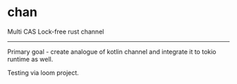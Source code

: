 # chan
Multi CAS Lock-free rust channel
***
Primary goal - create analogue of kotlin channel and integrate it to tokio runtime as well.

Testing via loom project.
